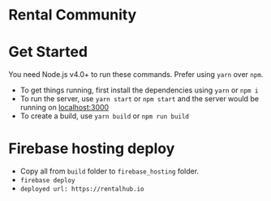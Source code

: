 # Rental Community

# Get Started

You need Node.js v4.0+ to run these commands. Prefer using `yarn` over `npm`.

- To get things running, first install the dependencies using `yarn` or `npm i`
- To run the server, use `yarn start` or `npm start` and the server would be running on [localhost:3000](localhost:3000)
- To create a build, use `yarn build` or `npm run build`

# Firebase hosting deploy

- Copy all from `build` folder to `firebase_hosting` folder.
- `firebase deploy`
- `deployed url: https://rentalhub.io`
